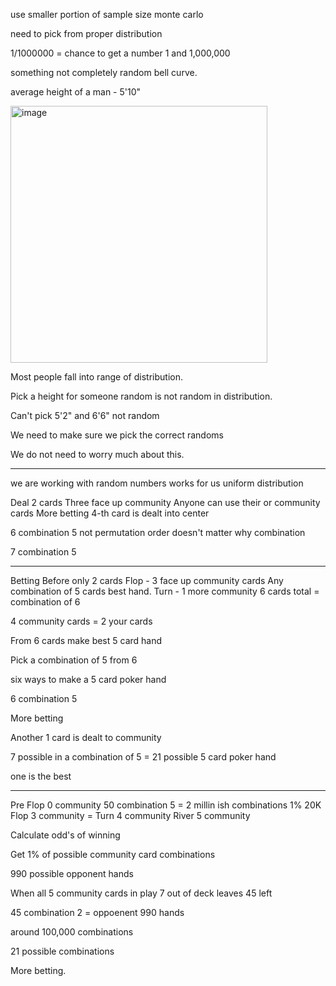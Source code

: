 use smaller portion of sample size monte carlo

need to pick from proper distribution

1/1000000 = chance to get a number 1 and 1,000,000

something not completely random bell curve.

average height of a man - 5'10"

<img width="411" alt="image" src="https://github.com/Oakland-Community-College/cis2353-summer2023-finalproject-tadesros/assets/29313811/7adbc35e-0525-48d5-a18d-59a410a52e05">

Most people fall into range of distribution.

Pick a height for someone random is not random in distribution.

Can't pick 5'2" and 6'6" not random

We need to make sure we pick the correct randoms

We do not need to worry much about this.

**********************************************
we are working with random numbers works for us
uniform distribution

Deal 2 cards
Three face up community
Anyone can use their or community cards 
More betting
4-th card is dealt into center

6 combination 5 not permutation
order doesn't matter why combination


7 combination 5
************************************************
Betting Before  only 2 cards
Flop - 3 face up community cards
Any combination of 5 cards best hand.
Turn - 1 more community
6 cards total = combination of 6

4 community cards = 2 your cards

From 6 cards make best 5 card hand

Pick a combination of 5 from 6

six ways to make a 5 card poker hand

6 combination 5 

More betting

Another  1 card is dealt to community 

7 possible in a combination of 5 = 21 possible 5 card poker hand

one is the best

*************************************


Pre Flop 0 community 50 combination 5 = 2 millin ish combinations 1% 20K
Flop 3 community = 
Turn 4 community
River 5 community 

Calculate odd's of winning

Get 1% of possible community card combinations

990 possible opponent hands

When all 5 community cards in play 7 out of deck leaves 45 left

45 combination 2 = oppoenent 990 hands


around 100,000 combinations

21 possible combinations 







More betting.












